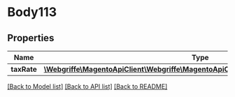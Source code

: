 # Body113

## Properties
Name | Type | Description | Notes
------------ | ------------- | ------------- | -------------
**taxRate** | [**\Webgriffe\MagentoApiClient\Webgriffe\MagentoApiClient\Model\TaxDataTaxRateInterface**](TaxDataTaxRateInterface.md) |  | 

[[Back to Model list]](../README.md#documentation-for-models) [[Back to API list]](../README.md#documentation-for-api-endpoints) [[Back to README]](../README.md)


